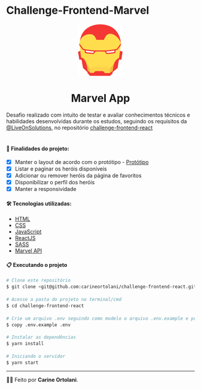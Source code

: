 # Challenge-Frontend-Marvel

<div align="center">
  <img src="./src/assets/icons/iconLogo.svg">
  <h1>Marvel App</h1>
</div>

Desafio realizado com intuito de testar e avaliar conhecimentos técnicos e habilidades desenvolvidas durante os estudos, seguindo os requisitos da [@LiveOnSolutions](https://github.com/LiveOnSolutions), no repositório [challenge-frontend-react](https://github.com/LiveOnSolutions/challenge-frontend-react)

#

#### :rocket: Finalidades do projeto:
- [X] Manter o layout de acordo com o protótipo - [Protótipo](https://www.figma.com/file/b7EzpqbYSCIjj2OFHPGCqY/Live-On---Challenge-Frontend-React?node-id=0%3A1)
- [X] Listar e paginar os heróis disponíveis
- [X] Adicionar ou remover heróis da página de favoritos
- [X] Disponibilizar o perfil dos heróis
- [X] Manter a responsividade

#### :hammer_and_wrench: Tecnologias utilizadas:
- [HTML](https://developer.mozilla.org/pt-BR/docs/Web/HTML)
- [CSS](https://developer.mozilla.org/pt-BR/docs/Web/CSS)
- [JavaScript](https://www.javascript.com/)
- [ReactJS](https://pt-br.reactjs.org/)
- [SASS](https://sass-lang.com/)
- [Marvel API](https://developer.marvel.com)

#### :clipboard: Executando o projeto

```bash
# Clone este repositório
$ git clone <git@github.com:carineortolani/challenge-frontend-react.git>

# Acesse a pasta do projeto no terminal/cmd
$ cd challenge-frontend-react

# Crie um arquivo .env seguindo como modelo o arquivo .env.example e preencha com suas configurações locais
$ copy .env.example .env

# Instalar as dependências
$ yarn install

# Iniciando o servidor
$ yarn start

```

---

:construction_worker_woman: Feito por **Carine Ortolani**.
